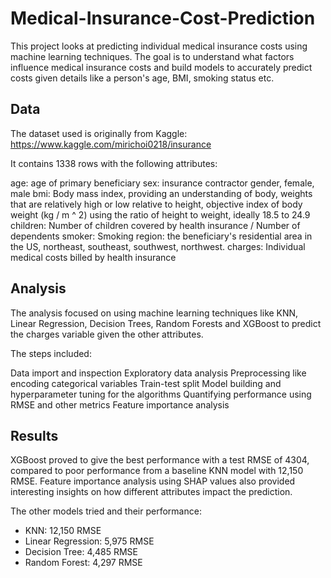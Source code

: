 # Medical-Insurance-Cost-Prediction

This project looks at predicting individual medical insurance costs using machine learning techniques. The goal is to understand what factors influence medical insurance costs and build models to accurately predict costs given details like a person's age, BMI, smoking status etc.

## Data
The dataset used is originally from Kaggle: https://www.kaggle.com/mirichoi0218/insurance

It contains 1338 rows with the following attributes:

age: age of primary beneficiary
sex: insurance contractor gender, female, male
bmi: Body mass index, providing an understanding of body, weights that are relatively high or low relative to height, objective index of body weight (kg / m ^ 2) using the ratio of height to weight, ideally 18.5 to 24.9
children: Number of children covered by health insurance / Number of dependents
smoker: Smoking
region: the beneficiary's residential area in the US, northeast, southeast, southwest, northwest.
charges: Individual medical costs billed by health insurance

## Analysis
The analysis focused on using machine learning techniques like KNN, Linear Regression, Decision Trees, Random Forests and XGBoost to predict the charges variable given the other attributes.

The steps included:

Data import and inspection
Exploratory data analysis
Preprocessing like encoding categorical variables
Train-test split
Model building and hyperparameter tuning for the algorithms
Quantifying performance using RMSE and other metrics
Feature importance analysis

## Results
XGBoost proved to give the best performance with a test RMSE of 4304, compared to poor performance from a baseline KNN model with 12,150 RMSE. Feature importance analysis using SHAP values also provided interesting insights on how different attributes impact the prediction.

The other models tried and their performance:

* KNN: 12,150 RMSE
* Linear Regression: 5,975 RMSE
* Decision Tree: 4,485 RMSE
* Random Forest: 4,297 RMSE
